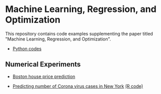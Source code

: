 # Machine Learning, Regression, and Optimization
This repository contains code examples supplementing the paper titled "Machine Learning, Regression, and Optimization".

* [Python codes](https://github.com/biswajitsahoo1111/machine_learning_regression_and_optimization/blob/master/ML_regression_optimization_python.ipynb)


## Numerical Experiments
* [Boston house price prediction](https://github.com/biswajitsahoo1111/machine_learning_regression_and_optimization/blob/master/Boston_house_price_prediction_using_regression.ipynb)

* [Predicting number of Corona virus cases in New York](https://github.com/biswajitsahoo1111/machine_learning_regression_and_optimization/blob/master/Predicting_corona_cases_R.ipynb) [(R code)](https://github.com/biswajitsahoo1111/machine_learning_regression_and_optimization/blob/master/Predicting_corona_cases_R.ipynb)
